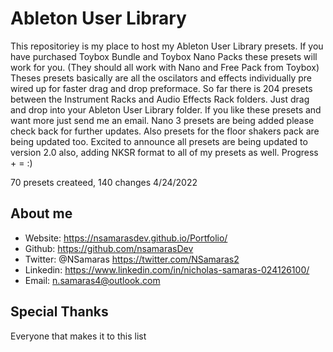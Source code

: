 # Ableton User Library
This repositoriey is my place to host my Ableton User Library presets.
If you have purchased Toybox Bundle and Toybox Nano Packs these presets will work for you. (They should all work with Nano and Free Pack from Toybox)
Theses presets basically are all the oscilators and effects individually pre wired up for faster drag and drop preformace.
So far there is 204 presets between the Instrument Racks and Audio Effects Rack folders.  Just drag and drop into your Ableton User Library folder.
If you like these presets and want more just send me an email.
Nano 3 presets are being added please check back for further updates.
Also presets for the floor shakers pack are being updated too.
Excited to announce all presets are being updated to version 2.0 also, adding NKSR format to all of my presets as well.
Progress + = :)

70 presets createed, 140 changes 4/24/2022

## About me
* Website: https://nsamarasdev.github.io/Portfolio/
* Github: https://github.com/nsamarasDev
* Twitter: @NSamaras https://twitter.com/NSamaras2
* Linkedin: https://www.linkedin.com/in/nicholas-samaras-024126100/
* Email: n.samaras4@outlook.com
## Special Thanks
Everyone that makes it to this list 
